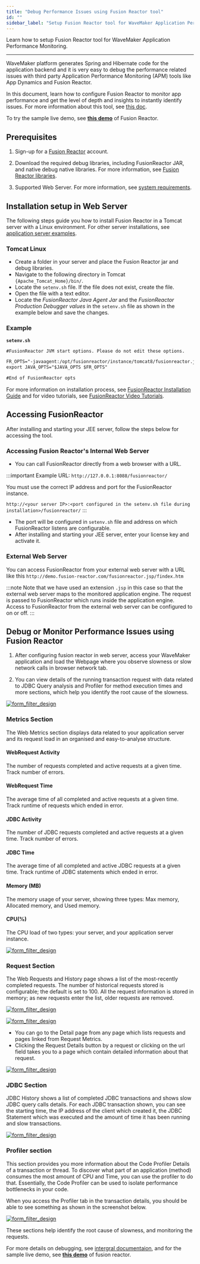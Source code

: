 ```yaml
---
title: "Debug Performance Issues using Fusion Reactor tool"
id: ""
sidebar_label: "Setup Fusion Reactor tool for WaveMaker Application Performance Monitoring"
---
```

Learn how to setup Fusion Reactor tool for WaveMaker Application Performance Monitoring.

---

WaveMaker platform generates Spring and Hibernate code for the application backend and it is very easy to debug the performance related issues with third party Application Performance Monitoring (APM) tools like App Dynamics and Fusion Reactor. 

In this document, learn how to configure Fusion Reactor to monitor app performance and get the level of depth and insights to instantly identify issues. For more information about this tool, see [this doc](https://intergral.atlassian.net/wiki/spaces/FR82/overview).

To try the sample live demo, see **[this demo](http://demo.fusionreactor.io/)** of Fusion Reactor.

## Prerequisites

1. Sign-up for a [Fusion Reactor](https://www.fusion-reactor.com) account.
2. Download the required debug libraries, including FusionReactor JAR, and native debug native libraries. For more information, see [Fusion Reactor libraries](http://www.fusion-reactor.com/download/).

2. Supported Web Server. For more information, see [system requirements](https://www.fusion-reactor.com/system-requirements/).


## Installation setup in Web Server

The following steps guide you how to install Fusion Reactor in a Tomcat server with a Linux environment. For other server installations, see [application server examples](https://intergral.atlassian.net/wiki/spaces/FR62/pages/148013542/Manual+Installation+-+Application+Server+Examples).

### Tomcat Linux

- Create a folder in your server and place the Fusion Reactor jar and debug libraries.
- Navigate to the following directory in Tomcat `{Apache_Tomcat_Home}/bin/`.
- Locate the `setenv.sh` file. If the file does not exist, create the file.
- Open the file with a text editor.
- Locate the *FusionReactor Java Agent Jar* and the *FusionReactor Production Debugger values* in the `setenv.sh` file as shown in the example below and save the changes.

### Example

**`setenv.sh`**

``` xml
#FusionReactor JVM start options. Please do not edit these options.

FR_OPTS="-javaagent:/opt/fusionreactor/instance/tomcat8/fusionreactor.jar=address=8088 -agentpath:/opt/fusionreactor/instance/tomcat8/libfrjvmti_x64.so"
export JAVA_OPTS="$JAVA_OPTS $FR_OPTS"

#End of FusionReactor opts
```

For more information on installation process, see [FusionReactor Installation Guide](https://intergral.atlassian.net/wiki/spaces/FR82/pages/245544136/FusionReactor+Installation+Guide) and for video tutorials, see [FusionReactor Video Tutorials](https://www.fusion-reactor.com/videotuts/?filter=installation).

## Accessing FusionReactor

After installing and starting your JEE server, follow the steps below for accessing the tool.

### Accessing Fusion Reactor's Internal Web Server

- You can call FusionReactor directly from a web browser with a URL.

:::important
Example URL: `http://127.0.0.1:8088/fusionreactor/`

You must use the correct IP address and port for the FusionReactor instance.

`http://<your server IP>:<port configured in the setenv.sh file during installation>/fusionreactor/`
:::

- The port will be configured in `setenv.sh` file and address on which FusionReactor listens are configurable.
- After installing and starting your JEE server, enter your license key and activate it.

### External Web Server

You can access FusionReactor from your external web server with a URL like this `http://demo.fusion-reactor.com/fusionreactor.jsp/findex.htm`

:::note
Note that we have used an extension `.jsp` in this case so that the external web server maps to the monitored application engine. The request is passed to FusionReactor which runs inside the application engine. Access to FusionReactor from the external web server can be configured to on or off.
:::

## Debug or Monitor Performance Issues using Fusion Reactor

1. After configuring fusion reactor in web server, access your WaveMaker application and load the Webpage where you observe slowness or slow network calls in browser network tab.

2. You can view details of the running transaction request with data related to JDBC Query analysis and Profiler for method execution times and more sections, which help you identify the root cause of the slowness.

[![form_filter_design](/learn/assets/fusion_reactor_request.png)](/learn/assets/fusion_reactor_request.png)

### Metrics Section

The Web Metrics section displays data related to your application server and its request load in an organised and easy-to-analyse structure.

#### WebRequest Activity

The number of requests completed and active requests at a given time. Track number of errors.

#### WebRequest Time

The average time of all completed and active requests at a given time. Track runtime of requests which ended in error.

#### JDBC Activity

The number of JDBC requests completed and active requests at a given time. Track number of errors.

#### JDBC Time  

The average time of all completed and active JDBC requests at a given time. Track runtime of JDBC statements which ended in error.

#### Memory (MB)

The memory usage of your server, showing three types: Max memory, Allocated memory, and Used memory.

#### CPU(%)

The CPU load of two types: your server, and your application server instance.

[![form_filter_design](/learn/assets/fusion_reactor_metrics.png)](/learn/assets/fusion_reactor_metrics.png)

### Request Section

The Web Requests and History page shows a list of the most-recently completed requests. The number of historical requests stored is configurable; the default is set to 100.  All the request information is stored in memory; as new requests enter the list, older requests are removed.

[![form_filter_design](/learn/assets/fusion_reactor_runningtransaction.png)](/learn/assets/fusion_reactor_runningtransaction.png)

[![form_filter_design](/learn/assets/fusion_reactor_requests.png)](/learn/assets/fusion_reactor_requests.png)

- You can go to the Detail page from any page which lists requests and pages linked from Request Metrics. 
- Clicking the Request Details button by a request or clicking on the url field takes you to a page which contain detailed information about that request.

[![form_filter_design](/learn/assets/fusion_reactor_transactiondetails.png)](/learn/assets/fusion_reactor_transactiondetails.png)

### JDBC Section

JDBC History shows a list of completed JDBC transactions and shows slow JDBC query calls details.
For each JDBC transaction shown, you can see the starting time, the IP address of the client which created it, the JDBC Statement which was executed and the amount of time it has been running and slow transactions.

[![form_filter_design](/learn/assets/fusion_reactor_jdbc.png)](/learn/assets/fusion_reactor_jdbc.png)

### Profiler section

This section provides you more information about the Code Profiler Details of a transaction or thread. To discover what part of an application (method) consumes the most amount of CPU and Time, you can use the profiler to do that. Essentially, the Code Profiler can be used to isolate performance bottlenecks in your code.

When you access the Profiler tab in the transaction details, you should be able to see something as shown in the screenshot below.

[![form_filter_design](/learn/assets/fusion_reactor_profiler.png)](/learn/assets/fusion_reactor_profiler.png)

These sections help identify the root cause of slowness, and monitoring the requests.

For more details on debugging, see [intergral documentaion](https://intergral.atlassian.net/wiki/spaces/FR82/pages/245547449/FusionReactor+User+s+Guide), and for the sample live demo, see **[this demo](http://demo.fusionreactor.io/)** of fusion reactor.
